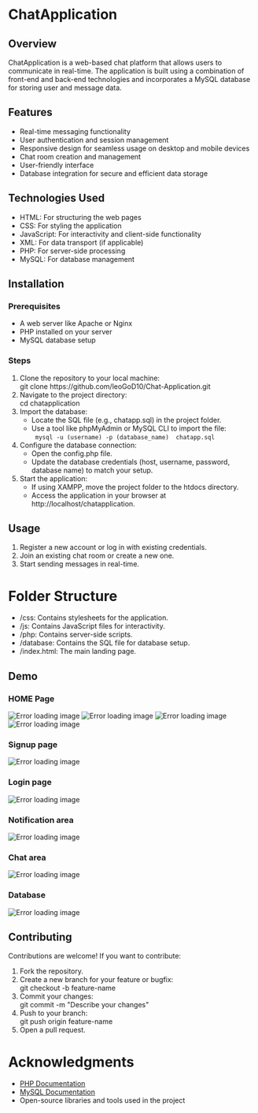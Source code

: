 <h1>ChatApplication</h1>

<h2>Overview</h2>

<p>ChatApplication is a web-based chat platform that allows users to communicate in real-time. The application is built using a combination of front-end and back-end technologies and incorporates a MySQL database for storing user and message data.</p>

<h2>Features</h2>

<ul>
  <li>Real-time messaging functionality</li>
  <li>User authentication and session management</li>
  <li>Responsive design for seamless usage on desktop and mobile devices</li>
  <li>Chat room creation and management</li>
  <li>User-friendly interface</li>
  <li>Database integration for secure and efficient data storage</li>
</ul>

<h2>Technologies Used</h2>

<ul>
  <li>HTML: For structuring the web pages</li>
  <li>CSS: For styling the application</li>
  <li>JavaScript: For interactivity and client-side functionality</li>
  <li>XML: For data transport (if applicable)</li>
  <li>PHP: For server-side processing</li>
  <li>MySQL: For database management</li>
</ul>

<h2>Installation</h2>

<h3>Prerequisites</h3>

<ul>
  <li>A web server like Apache or Nginx</li>
  <li>PHP installed on your server</li>
  <li>MySQL database setup</li>
</ul>

<h3>Steps</h3>

<ol type = "1">
  <li>Clone the repository to your local machine:<br> git clone https://github.com/leoGoD10/Chat-Application.git</li>
   <li>Navigate to the project directory:<br> cd chatapplication</li>
   <li>Import the database:<br> 
     <ul>
       <li>Locate the SQL file (e.g., chatapp.sql) in the project folder.</li>
       <li>Use a tool like phpMyAdmin or MySQL CLI to import the file:<br><code> mysql -u (username) -p (database_name)  chatapp.sql</code></li>
     </ul>
   </li>
   <li>Configure the database connection:<br> 
   <ul>
     <li>Open the config.php file.</li>
     <li>Update the database credentials (host, username, password, database name) to match your setup.</li>
   </ul>
   </li>
   <li>Start the application:<br> 
     <ul>
       <li>If using XAMPP, move the project folder to the htdocs directory.</li>
        <li>Access the application in your browser at http://localhost/chatapplication.</li>
     </ul>
   </li>
</ol>

<h2>Usage</h2>

<ol type = "1">
  <li>Register a new account or log in with existing credentials.</li>
  <li>Join an existing chat room or create a new one.</li>
  <li>Start sending messages in real-time.</li>
</ol>

<h1>Folder Structure</h1>

<ul>
  <li>/css: Contains stylesheets for the application.</li>
  <li>/js: Contains JavaScript files for interactivity.</li>
  <li>/php: Contains server-side scripts.</li>
  <li>/database: Contains the SQL file for database setup.</li>
  <li>/index.html: The main landing page.</li>
</ul>

<h2>Demo</h2>

<h3>HOME Page</h3>

<img src = "ImageOFapplication/imageOfapplication/1home.png" alt = "Error loading image">
<img src="ImageOFapplication/imageOfapplication/2home.png" alt="Error loading image">
<img src="ImageOFapplication/imageOfapplication/3home.png" alt="Error loading image">
<img src="ImageOFapplication/imageOfapplication/4home.png" alt="Error loading image">

<h3>Signup page</h3>

<img src="ImageOFapplication/imageOfapplication/5singup.png" alt="Error loading image">

<h3>Login page</h3>

<img src="ImageOFapplication/imageOfapplication/6login.png" alt="Error loading image">

<h3>Notification area</h3>

<img src="ImageOFapplication/imageOfapplication/7Notification.png" alt="Error loading image">

<h3>Chat area</h3>

<img src="ImageOFapplication/imageOfapplication/8Chat Area.png" alt="Error loading image">

<h3>Database</h3>

<img src="ImageOFapplication/imageOfapplication/9Database.png" alt="Error loading image">

<h2>Contributing</h2>

<p>Contributions are welcome! If you want to contribute:</p>
<ol type = "1">
  <li>Fork the repository.</li>
  <li>Create a new branch for your feature or bugfix:<br> git checkout -b feature-name</li>
  <li>Commit your changes: <br> git commit -m "Describe your changes"</li>
  <li>Push to your branch:<br> git push origin feature-name</li>
  <li>Open a pull request.</li>
</ol>

<h1>Acknowledgments</h1>
<ul>
  <li><a href="https://www.php.net/docs.php" target="_blank">PHP Documentation</a></li>
  <li><a href="https://dev.mysql.com/doc/" target="_blank">MySQL Documentation</a></li>
  <li>Open-source libraries and tools used in the project</li>
</ul>
